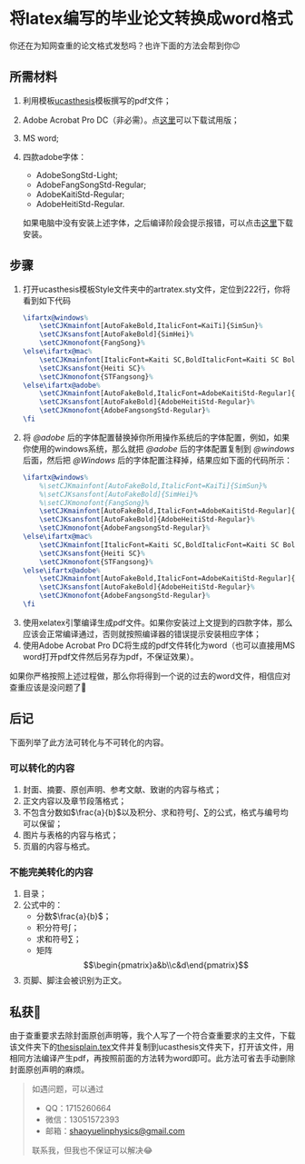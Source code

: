 # 将latex编写的毕业论文转换成word格式

你还在为知网查重的论文格式发愁吗？也许下面的方法会帮到你&#x1F609;

## 所需材料

1. 利用模板[ucasthesis]模板撰写的pdf文件；
2. Adobe Acrobat Pro DC（非必需）。点[这里][adobe]可以下载试用版；
3. MS word;
3. 四款adobe字体：

    - AdobeSongStd-Light;
    - AdobeFangSongStd-Regular;
    - AdobeKaitiStd-Regular;
    - AdobeHeitiStd-Regular.
    
    如果电脑中没有安装上述字体，之后编译阶段会提示报错，可以点击[这里][ziti]下载安装。

## 步骤

1. 打开ucasthesis模板Style文件夹中的artratex.sty文件，定位到222行，你将看到如下代码
    ```tex
    \ifartx@windows%
        \setCJKmainfont[AutoFakeBold,ItalicFont=KaiTi]{SimSun}%
        \setCJKsansfont[AutoFakeBold]{SimHei}%
        \setCJKmonofont{FangSong}%
    \else\ifartx@mac%
        \setCJKmainfont[ItalicFont=Kaiti SC,BoldItalicFont=Kaiti SC Bold]{Songti SC Light}%
        \setCJKsansfont{Heiti SC}%
        \setCJKmonofont{STFangsong}%
    \else\ifartx@adobe%
        \setCJKmainfont[AutoFakeBold,ItalicFont=AdobeKaitiStd-Regular]{AdobeSongStd-Light}%
        \setCJKsansfont[AutoFakeBold]{AdobeHeitiStd-Regular}%
        \setCJKmonofont{AdobeFangsongStd-Regular}%
    \fi
    ```
2. 将 *@adobe* 后的字体配置替换掉你所用操作系统后的字体配置，例如，如果你使用的windows系统，那么就把 *@adobe* 后的字体配置复制到 *@windows*后面，然后把 *@Windows* 后的字体配置注释掉，结果应如下面的代码所示：
    ```tex
    \ifartx@windows%
        %\setCJKmainfont[AutoFakeBold,ItalicFont=KaiTi]{SimSun}%
        %\setCJKsansfont[AutoFakeBold]{SimHei}%
        %\setCJKmonofont{FangSong}%
        \setCJKmainfont[AutoFakeBold,ItalicFont=AdobeKaitiStd-Regular]{AdobeSongStd-Light}%
        \setCJKsansfont[AutoFakeBold]{AdobeHeitiStd-Regular}%
        \setCJKmonofont{AdobeFangsongStd-Regular}%
    \else\ifartx@mac%
        \setCJKmainfont[ItalicFont=Kaiti SC,BoldItalicFont=Kaiti SC Bold]{Songti SC Light}%
        \setCJKsansfont{Heiti SC}%
        \setCJKmonofont{STFangsong}%
    \else\ifartx@adobe%
        \setCJKmainfont[AutoFakeBold,ItalicFont=AdobeKaitiStd-Regular]{AdobeSongStd-Light}%
        \setCJKsansfont[AutoFakeBold]{AdobeHeitiStd-Regular}%
        \setCJKmonofont{AdobeFangsongStd-Regular}%
    \fi
    ```
3. 使用xelatex引擎编译生成pdf文件。如果你安装过上文提到的四款字体，那么应该会正常编译通过，否则就按照编译器的错误提示安装相应字体；
4. 使用Adobe Acrobat Pro DC将生成的pdf文件转化为word（也可以直接用MS word打开pdf文件然后另存为pdf，不保证效果）。

如果你严格按照上述过程做，那么你将得到一个说的过去的word文件，相信应对查重应该是没问题了&#x1F389;

## 后记

下面列举了此方法可转化与不可转化的内容。

### 可以转化的内容
 1. 封面、摘要、原创声明、参考文献、致谢的内容与格式；
 2. 正文内容以及章节段落格式；
 3. 不包含分数如$`\frac{a}{b}`$以及积分、求和符号&int;、&sum;的公式，格式与编号均可以保留；
 4. 图片与表格的内容与格式；
 5. 页眉的内容与格式。

### 不能完美转化的内容
1. 目录；
2. 公式中的：
    - 分数$\frac{a}{b}$；
    - 积分符号&int;；
    - 求和符号&sum;；
    - 矩阵
        $$\begin{pmatrix}a&b\\c&d\end{pmatrix}$$
3. 页脚、脚注会被识别为正文。


## 私获&#x1F440;
由于查重要求去除封面原创声明等，我个人写了一个符合查重要求的主文件，下载该文件夹下的[thesisplain.tex][plain]文件并复制到ucasthesis文件夹下，打开该文件，用相同方法编译产生pdf，再按照前面的方法转为word即可。此方法可省去手动删除封面原创声明的麻烦。



>如遇问题，可以通过
>- QQ：1715260664
>- 微信：13051572393
>- 邮箱：shaoyuelinphysics@gmail.com
>
>联系我，但我也不保证可以解决&#x1F602;








[ucasthesis]:https://github.com/mohuangrui/ucasthesis
[adobe]:https://acrobat.adobe.com/cn/zh-Hans/free-trial-download.html
[ziti]:https://pan.baidu.com/s/1IRkPcYkpZwOlP0hFEejuAw
[plain]:./thesisplain.tex



